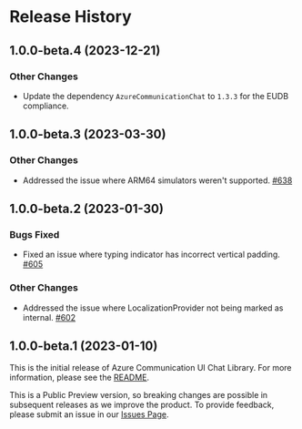 # Release History

## 1.0.0-beta.4 (2023-12-21)

### Other Changes

- Update the dependency `AzureCommunicationChat` to `1.3.3` for the EUDB compliance.

## 1.0.0-beta.3 (2023-03-30)

### Other Changes

- Addressed the issue where ARM64 simulators weren't supported. [#638](https://github.com/Azure/communication-ui-library-ios/pull/638)

## 1.0.0-beta.2 (2023-01-30)

### Bugs Fixed

- Fixed an issue where typing indicator has incorrect vertical padding. [#605](https://github.com/Azure/communication-ui-library-ios/pull/605)

### Other Changes

- Addressed the issue where LocalizationProvider not being marked as internal. [#602](https://github.com/Azure/communication-ui-library-ios/pull/602)

## 1.0.0-beta.1 (2023-01-10)

This is the initial release of Azure Communication UI Chat Library. For more information, please see the [README](./README.md).

This is a Public Preview version, so breaking changes are possible in subsequent releases as we improve the product. To provide feedback, please submit an issue in our [Issues Page](https://github.com/Azure/communication-ui-library-ios/issues).
